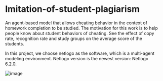 # Imitation-of-student-plagiarism

An agent-based model that allows cheating behavior in the context of homework completion to be studied.
The motivation for this work is to help people know about student behaviors of cheating. See the effect of copy rate, recognition rate and study groups on the average score of the students.


In this project, we choose netlogo as the software, which is a multi-agent modeling environment. Netlogo version is the newest version: Netlogo 6.2.0. 

![image](https://user-images.githubusercontent.com/89494808/144720295-dec354a1-9f99-41c0-a5f7-b8b8d238f08f.png)

